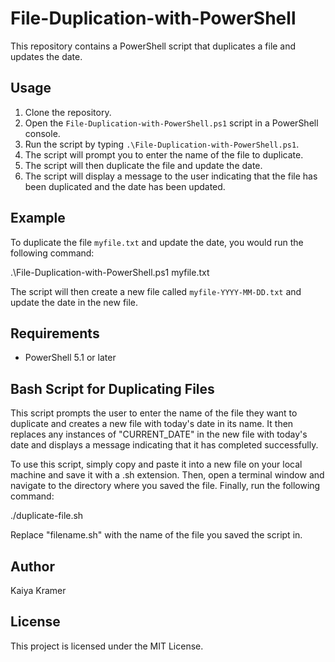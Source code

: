 # File-Duplication-with-PowerShell

This repository contains a PowerShell script that duplicates a file and updates the date.

## Usage

1. Clone the repository.
2. Open the `File-Duplication-with-PowerShell.ps1` script in a PowerShell console.
3. Run the script by typing `.\File-Duplication-with-PowerShell.ps1`.
4. The script will prompt you to enter the name of the file to duplicate.
5. The script will then duplicate the file and update the date.
6. The script will display a message to the user indicating that the file has been duplicated and the date has been updated.

## Example

To duplicate the file `myfile.txt` and update the date, you would run the following command:


.\File-Duplication-with-PowerShell.ps1 myfile.txt


The script will then create a new file called `myfile-YYYY-MM-DD.txt` and update the date in the new file.

## Requirements

* PowerShell 5.1 or later

## Bash Script for Duplicating Files

This script prompts the user to enter the name of the file they want to duplicate and creates a new file with today's date in its name. It then replaces any instances of "CURRENT_DATE" in the new file with today's date and displays a message indicating that it has completed successfully.

To use this script, simply copy and paste it into a new file on your local machine and save it with a .sh extension. Then, open a terminal window and navigate to the directory where you saved the file. Finally, run the following command:

./duplicate-file.sh

Replace "filename.sh" with the name of the file you saved the script in.

## Author

Kaiya Kramer

## License

This project is licensed under the MIT License.
